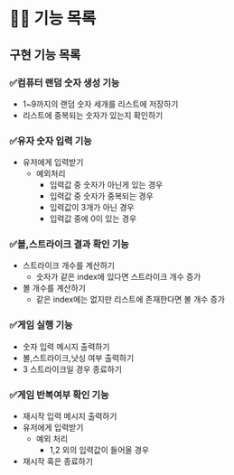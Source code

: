 # 🏄🏻‍ 기능 목록

## 구현 기능 목록

### ✅컴퓨터 랜덤 숫자 생성 기능
- 1~9까지의 랜덤 숫자 세개를 리스트에 저장하기
- 리스트에 중복되는 숫자가 있는지 확인하기 

### ✅유자 숫자 입력 기능
- 유저에게 입력받기
  - 예외처리
    - 입력값 중 숫자가 아닌게 있는 경우
    - 입력값 중 숫자가 중복되는 경우
    - 입력값이 3개가 아닌 경우
    - 입력값 중에 0이 있는 경우

### ✅볼,스트라이크 결과 확인 기능
- 스트라이크 개수를 계산하기
  - 숫자가 같은 index에 있다면 스트라이크 개수 증가
- 볼 개수를 계산하기
  - 같은 index에는 없지만 리스트에 존재한다면 볼 개수 증가 
### ✅게임 실행 기능
- 숫자 입력 메시지 출력하기
- 볼,스트라이크,낫싱 여부 출력하기
- 3 스트라이크일 경우 종료하기

### ✅게임 반복여부 확인 기능
- 재시작 입력 메시지 출력하기
- 유저에게 입력받기
  - 예외 처리
    - 1,2 외의 입력값이 들어올 경우
- 재시작 혹은 종료하기

